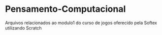 # Pensamento-Computacional
Arquivos relacionados ao modulo1 do curso de jogos oferecido pela Softex utilizando Scratch
